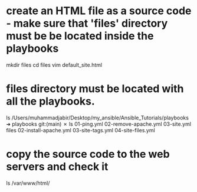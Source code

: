 # create an HTML file as a source code - make sure that 'files' directory must be be located inside the playbooks 
mkdir files
cd files
vim default_site.html

# files directory must be located with all the playbooks.
ls /Users/muhammadjabir/Desktop/my_ansible/Ansible_Tutorials/playbooks
➜  playbooks git:(main) ✗ ls
01-ping.yml           02-remove-apache.yml  03-site.yml           files
02-install-apache.yml 03-site-tags.yml      04-site-files.yml


# copy the source code to the web servers and check it
ls /var/www/html/

